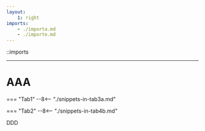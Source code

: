 ```yaml
---
layout:
    1: right
imports:
    - ./importa.md
    - ./importe.md
---
```


::imports

---

# AAA

=== "Tab1"
    --8<-- "./snippets-in-tab3a.md"

=== "Tab2"
    --8<-- "./snippets-in-tab4b.md"

DDD
